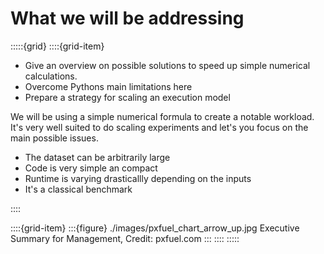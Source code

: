 # What we will be addressing

:::::{grid}
::::{grid-item}


- Give an overview on possible solutions to speed up simple numerical calculations.
- Overcome Pythons main limitations here
- Prepare a strategy for scaling an execution model

We will be using a simple numerical formula to create a notable workload.
It's very well suited to do scaling experiments and let's you focus on the main possible issues.

- The dataset can be arbitrarily large
- Code is very simple an compact
- Runtime is varying drasticallly depending on the inputs
- It's a classical benchmark

::::

::::{grid-item}
:::{figure} ./images/pxfuel_chart_arrow_up.jpg
Executive Summary for Management, Credit: pxfuel.com
:::
::::
:::::




